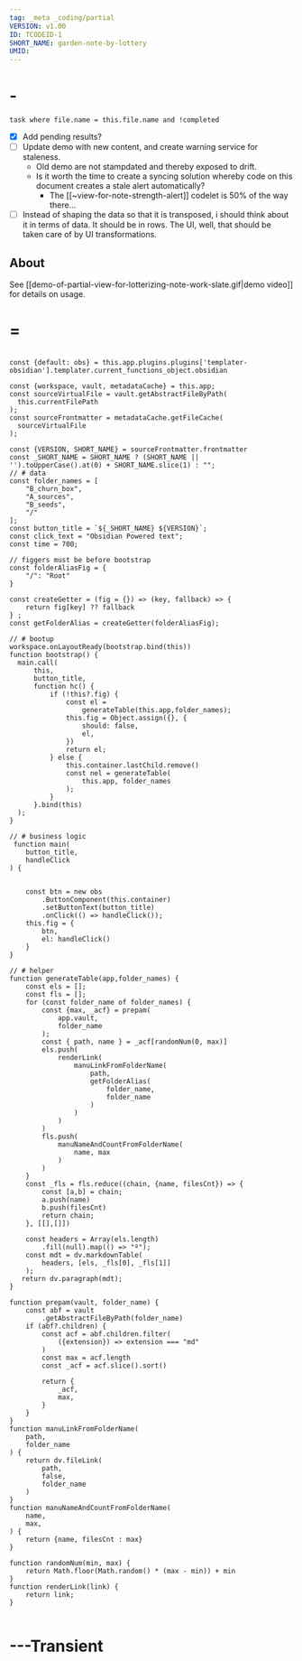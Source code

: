 ```yaml
---
tag: _meta _coding/partial
VERSION: v1.00
ID: TCODEID-1
SHORT_NAME: garden-note-by-lottery
UMID: 
---
```

# -

```dataview
task where file.name = this.file.name and !completed
```

- [x] Add pending results?  
- [ ] Update demo with new content, and create warning service for staleness.
  - Old demo are not stampdated and thereby exposed to drift.
  - Is it worth the time to create a syncing solution whereby code on this document creates a stale alert automatically?
    - The [[~view-for-note-strength-alert]] codelet is 50% of the way there...
- [ ] Instead of shaping the data so that it is transposed, i should think about it in terms of data. It should be in rows. The UI, well, that should be taken care of by UI transformations.
## About

See [[demo-of-partial-view-for-lotterizing-note-work-slate.gif|demo video]] for details on usage.


# =

```dataviewjs

const {default: obs} = this.app.plugins.plugins['templater-obsidian'].templater.current_functions_object.obsidian

const {workspace, vault, metadataCache} = this.app;
const sourceVirtualFile = vault.getAbstractFileByPath(
  this.currentFilePath
);
const sourceFrontmatter = metadataCache.getFileCache(
  sourceVirtualFile
);

const {VERSION, SHORT_NAME} = sourceFrontmatter.frontmatter
const _SHORT_NAME = SHORT_NAME ? (SHORT_NAME || '').toUpperCase().at(0) + SHORT_NAME.slice(1) : "";
// # data
const folder_names = [
    "B_churn_box",
    "A_sources",
    "B_seeds",
    "/"
];
const button_title = `${_SHORT_NAME} ${VERSION}`;
const click_text = "Obsidian Powered text";
const time = 700;

// figgers must be before bootstrap
const folderAliasFig = {
    "/": "Root"
}

const createGetter = (fig = {}) => (key, fallback) => {
    return fig[key] ?? fallback
} ;
const getFolderAlias = createGetter(folderAliasFig);

// # bootup
workspace.onLayoutReady(bootstrap.bind(this))
function bootstrap() {
  main.call(
      this,
      button_title, 
      function hc() {
          if (!this?.fig) {
              const el = 
                  generateTable(this.app,folder_names);
              this.fig = Object.assign({}, {
                  should: false,
                  el,
              })
              return el;
          } else {
              this.container.lastChild.remove()
              const nel = generateTable(
                  this.app, folder_names
              ); 
          }
      }.bind(this)
  );
}

// # business logic
 function main(
    button_title,
    handleClick
) {


    const btn = new obs
        .ButtonComponent(this.container)
        .setButtonText(button_title)
        .onClick(() => handleClick());
    this.fig = {
        btn,
        el: handleClick()
    }
}

// # helper
function generateTable(app,folder_names) {
    const els = [];
    const fls = [];
    for (const folder_name of folder_names) {
        const {max, _acf} = prepam(
            app.vault, 
            folder_name
        );
        const { path, name } = _acf[randomNum(0, max)]         
        els.push(
            renderLink(
                manuLinkFromFolderName(
                    path, 
                    getFolderAlias(
                        folder_name, 
                        folder_name
                    ) 
                )
            )
        )
        fls.push(
            manuNameAndCountFromFolderName(
                name, max
            )
        )
    }
    const _fls = fls.reduce((chain, {name, filesCnt}) => {
        const [a,b] = chain;
        a.push(name)
        b.push(filesCnt)
        return chain;
    }, [[],[]])
    
    const headers = Array(els.length)
        .fill(null).map(() => "º");
    const mdt = dv.markdownTable(
        headers, [els, _fls[0], _fls[1]]
    );
   return dv.paragraph(mdt);
}

function prepam(vault, folder_name) {
    const abf = vault
        .getAbstractFileByPath(folder_name)
    if (abf?.children) {
        const acf = abf.children.filter(
            ({extension}) => extension === "md"
        )
        const max = acf.length
        const _acf = acf.slice().sort()

        return {
            _acf,
            max,
        }
    }
}
function manuLinkFromFolderName(
    path,
    folder_name
) {
    return dv.fileLink(
        path,
        false,
        folder_name
    )
}
function manuNameAndCountFromFolderName(
    name,
    max,
) {
    return {name, filesCnt : max}
}

function randomNum(min, max) {
    return Math.floor(Math.random() * (max - min)) + min
}
function renderLink(link) {
    return link;
}


```
# ---Transient